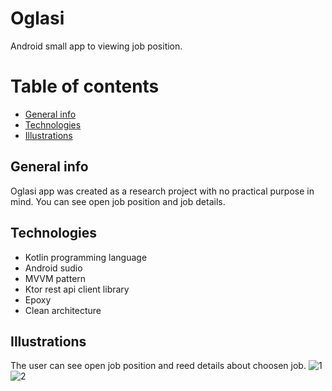 # Oglasi
Android small app to viewing job position.

# Table of contents

* [General info](#general-info)
* [Technologies](#technologies)
* [Illustrations](#illustrations)

## General info

Oglasi app was created as a research project with no practical purpose in mind.
You can see open job position and job details. 

## Technologies
* Kotlin programming language
* Android sudio
* MVVM pattern
* Ktor rest api client library
* Epoxy
* Clean architecture
  
## Illustrations
The user can see open job position and reed details about choosen job.
![1](https://github.com/anacvejic/Oglasi/assets/65834374/4a6cccd9-bf3e-4882-923f-2d529accdd7f)  ![2](https://github.com/anacvejic/Oglasi/assets/65834374/6aa1a306-f0fb-4219-8bfd-8ba1d77049dc)


